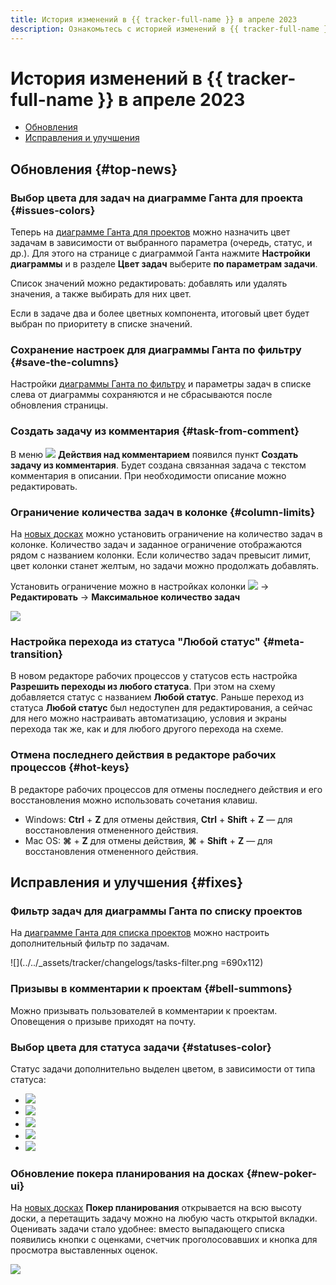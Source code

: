 ```yaml
---
title: История изменений в {{ tracker-full-name }} в апреле 2023
description: Ознакомьтесь с историей изменений в {{ tracker-full-name }} за апрель 2023.
---
```


# История изменений в {{ tracker-full-name }} в апреле 2023

* [Обновления](#top-news)
* [Исправления и улучшения](#fixes)

## Обновления {#top-news}


### Выбор цвета для задач на диаграмме Ганта для проекта {#issues-colors}

Теперь на [диаграмме Ганта для проектов](../gantt/project.md) можно назначить цвет задачам в зависимости от выбранного параметра (очередь, статус, и др.). Для этого на странице с диаграммой Ганта нажмите **Настройки диаграммы** и в разделе **Цвет задач** выберите **по параметрам задачи**.

Список значений можно редактировать: добавлять или удалять значения, а также выбирать для них цвет.

Если в задаче два и более цветных компонента, итоговый цвет будет выбран по приоритету в списке значений.

### Сохранение настроек для диаграммы Ганта по фильтру {#save-the-columns}

Настройки [диаграммы Ганта по фильтру](../gantt/search.md) и параметры задач в списке слева от диаграммы сохраняются и не сбрасываются после обновления страницы.

### Создать задачу из комментария {#task-from-comment}

В меню ![](../../_assets/tracker/svg/actions.svg) **Действия над комментарием** появился пункт **Создать задачу из комментария**. Будет создана связанная задача с текстом комментария в описании. При необходимости описание можно редактировать.

### Ограничение количества задач в колонке {#column-limits}

На [новых досках](../manager/agile-new.md) можно установить ограничение на количество задач в колонке. Количество задач и заданное ограничение отображаются рядом с названием колонки. Если количество задач превысит лимит, цвет колонки станет желтым, но задачи можно продолжать добавлять. 

Установить ограничение можно в настройках колонки ![](../../_assets/tracker/svg/actions.svg) → **Редактировать** → **Максимальное количество задач**

![](../../_assets/tracker/changelogs/column-limits.png)

### Настройка перехода из статуса "Любой статус" {#meta-transition}

В новом редакторе рабочих процессов у статусов есть настройка **Разрешить переходы из любого статуса**. При этом на схему добавляется статус с названием **Любой статус**. Раньше переход из статуса **Любой статус** был недоступен для редактирования, а сейчас для него можно настраивать автоматизацию, условия и экраны перехода так же, как и для любого другого перехода на схеме.

### Отмена последнего действия в редакторе рабочих процессов {#hot-keys}

В редакторе рабочих процессов для отмены последнего действия и его восстановления можно использовать сочетания клавиш.
* Windows: **Ctrl** + **Z** для отмены действия, **Ctrl** + **Shift** + **Z** — для восстановления отмененного действия.
* Mac OS: **⌘** + **Z** для отмены действия, **⌘** + **Shift** + **Z** — для восстановления отмененного действия.

## Исправления и улучшения {#fixes}

### Фильтр задач для диаграммы Ганта по списку проектов

На [диаграмме Ганта для списка проектов](../gantt/project.md) можно настроить дополнительный фильтр по задачам.

![](../../_assets/tracker/changelogs/tasks-filter.png =690x112)

### Призывы в комментарии к проектам {#bell-summons}

Можно призывать пользователей в комментарии к проектам. Оповещения о призыве приходят на почту.

### Выбор цвета для статуса задачи {#statuses-color}

Статус задачи дополнительно выделен цветом, в зависимости от типа статуса:
* ![](../../_assets/tracker/changelogs/status-1-open.svg)
* ![](../../_assets/tracker/changelogs/status-2-in-progress.svg)
* ![](../../_assets/tracker/changelogs/status-3-needs-info.svg)
* ![](../../_assets/tracker/changelogs/status-4-solved.svg)
* ![](../../_assets/tracker/changelogs/status-5-closed.svg)

### Обновление покера планирования на досках {#new-poker-ui}

На [новых досках](../manager/agile-new.md) **Покер планирования** открывается на всю высоту доски, а перетащить задачу можно на любую часть открытой вкладки.
Оценивать задачи стало удобнее: вместо выпадающего списка появились кнопки с оценками, счетчик проголосовавших и кнопка для просмотра выставленных оценок.  

![](../../_assets/tracker/changelogs/poker-estimate-buttons.png)